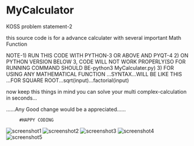 # MyCalculator

KOSS problem statement-2

this source code  is for a advance calculater with several important Math Function

NOTE-1) RUN THIS CODE WITH PYTHON-3 OR ABOVE AND PYQT-4
     2) ON PYTHON VERSION BELOW 3, CODE WILL NOT WORK PROPERLY(SO FOR RUNNING COMMAND SHOULD BE-python3 MyCalculater.py)
     3) FOR USING ANY MATHEMATICAL FUNCTION ...SYNTAX...WILL BE LIKE THIS ...FOR SQUARE ROOT...sqrt(input)...factorial(input)

   now keep this things in mind you can solve your multi complex-calculation in seconds...
   
   ......Any Good change would be a appreciated......

         #HAPPY CODING






![screenshot1](https://cloud.githubusercontent.com/assets/23627932/22406215/0a32e72e-e675-11e6-9f81-e8e38ef93981.png)
![screenshot2](https://cloud.githubusercontent.com/assets/23627932/22406216/0ee7af8e-e675-11e6-8d3b-504c2e83a8be.png)
![screenshot3](https://cloud.githubusercontent.com/assets/23627932/22406219/117c27de-e675-11e6-8d64-b37df7ad3941.png)
![screenshot4](https://cloud.githubusercontent.com/assets/23627932/22406221/17b295f2-e675-11e6-9ee0-ca9042df552e.png)
![screenshot5](https://cloud.githubusercontent.com/assets/23627932/22406222/1a74e876-e675-11e6-8b64-11a5c5e7f7f4.png)
